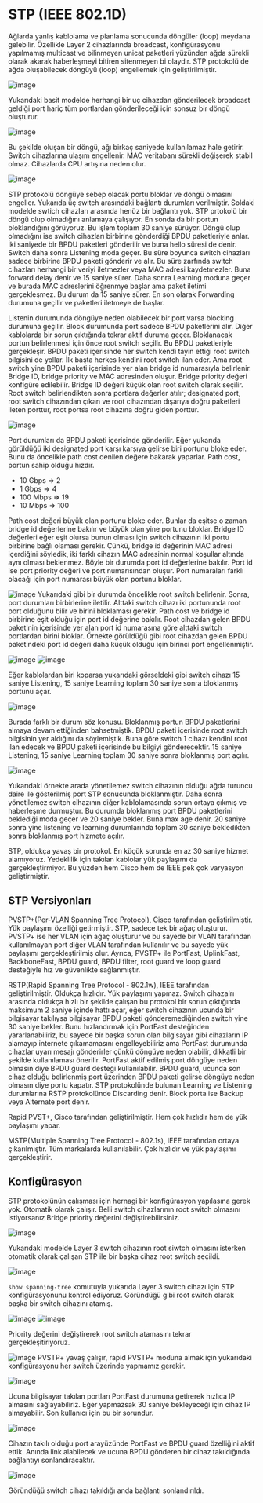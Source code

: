 # STP (IEEE 802.1D)

Ağlarda yanlış kablolama ve planlama sonucunda döngüler (loop) meydana gelebilir. Özellikle Layer 2 cihazlarında broadcast, konfigürasyonu yapılmamış multicast ve bilinmeyen unicat paketleri yüzünden ağda sürekli olarak akarak haberleşmeyi bitiren sitenmeyen bi olaydır. STP protokolü de ağda oluşabilecek döngüyü (loop) engellemek için geliştirilmiştir. 

![image](https://user-images.githubusercontent.com/70758694/183071088-f65a3bbf-c1f6-4ab0-908f-e423805e46be.png)

Yukarıdaki basit modelde herhangi bir uç cihazdan gönderilecek broadcast geldiği port hariç tüm portlardan gönderileceği için sonsuz bir döngü oluşturur. 

![image](https://user-images.githubusercontent.com/70758694/183072018-35468699-fabb-43cf-bae8-dba820b79725.png)

Bu şekilde oluşan bir döngü, ağı birkaç saniyede kullanılamaz hale getirir. Switch cihazlarına ulaşım engellenir. MAC veritabanı sürekli değişerek stabil olmaz. Cihazlarda CPU artışına neden olur. 

![image](https://user-images.githubusercontent.com/70758694/183081738-6a0bd10f-1620-4ebd-8f3e-892f0a8516e8.png)

STP protokolü döngüye sebep olacak portu bloklar ve döngü olmasını engeller. Yukarıda üç switch arasındaki bağlantı durumları verilmiştir. Soldaki modelde swtich cihazları arasında henüz bir bağlantı yok. STP prtokolü bir döngü olup olmadığını anlamaya çalışıyor. En sonda da bir portun bloklandığını görüyoruz. Bu işlem toplam 30 saniye sürüyor. Döngü olup olmadığını ise switch cihazları birbirine gönderdiği BPDU paketleriyle anlar. İki saniyede bir BPDU paketleri gönderilir ve buna hello süresi de denir. Switch daha sonra Listening moda geçer. Bu süre boyunca switch cihazları sadece birbirine BPDU paketi gönderir ve alır. Bu süre zarfında switch cihazları herhangi bir veriyi iletmezler veya MAC adresi kaydetmezler. Buna forward delay denir ve 15 saniye sürer. Daha sonra Learning moduna geçer ve burada MAC adreslerini öğrenmye başlar ama paket iletimi gerçekleşmez. Bu durum da 15 saniye sürer. En son olarak Forwarding durumuna geçilir ve paketleri iletmeye de başlar. 

Listenin durumunda döngüye neden olabilecek bir port varsa blocking durumuna geçilir. Block durumunda port sadece BPDU paketlerini alır. Diğer kablolarda bir sorun çıktığında tekrar aktif duruma geçer. Bloklanacak portun belirlenmesi için önce root switch seçilir. Bu BPDU paketleriyle gerçekleşir. BPDU paketi içerisinde her switch kendi tayin ettiği root switch bilgisini de yollar. İlk başta herkes kendini root switch ilan eder. Ama root switch yine BPDU paketi içerisinde yer alan bridge id numarasıyla belirlenir. Bridge ID, bridge priority ve MAC adresinden oluşur. Bridge priority değeri konfigüre edilebilir. Bridge ID değeri küçük olan root switch olarak seçilir. Root switch belirlendikten sonra portlara değerler atılır; designated port, root switch cihazından çıkan ve root cihazından dışarıya doğru paketleri ileten porttur, root portsa root cihazına doğru giden porttur. 

![image](https://user-images.githubusercontent.com/70758694/183092483-0f7b7c4c-ab56-42fa-8b44-c6d394dea670.png)

Port durumları da BPDU paketi içerisinde gönderilir. Eğer yukarıda görüldüğü iki designated port karşı karşıya gelirse biri portunu bloke eder. Bunu da öncelikle path cost denilen değere bakarak yaparlar. Path cost, portun sahip olduğu hızdır.

- 10 Gbps => 2
- 1 Gbps => 4
- 100 Mbps => 19
- 10 Mbps => 100

Path cost değeri büyük olan portunu bloke eder. Bunlar da eşitse o zaman bridge id değerlerine bakılır ve büyük olan yine portunu bloklar. Bridge ID değerleri eğer eşit olursa bunun olması için switch cihazının iki portu birbirine bağlı olaması gerekir. Çünkü, bridge id değerinin MAC adresi içerdiğini söyledik, iki farklı cihazın MAC adresinin normal koşullar altında aynı olması beklenmez. Böyle bir durumda port id değerlerine bakılır. Port id ise port priority değeri ve port numarısından oluşur. Port numaraları farklı olacağı için port numarası büyük olan portunu bloklar.

![image](https://user-images.githubusercontent.com/70758694/183099658-d939de69-ce60-44d5-8eb0-70c877e5a106.png) Yukarıdaki gibi bir durumda öncelikle root switch belirlenir. Sonra, port durumları birbirlerine iletilir. Alttaki switch cihazı iki portununda root port olduğunu bilir ve birini bloklaması gerekir. Path cost ve bridge id birbirine eşit olduğu için port id değerine bakılır. Root cihazdan gelen BPDU paketinin içerisinde yer alan port id numarasına göre alttaki switch portlardan birini bloklar. Örnekte görüldüğü gibi root cihazdan gelen BPDU paketindeki port id değeri daha küçük olduğu için birinci port engellenmiştir. 

![image](https://user-images.githubusercontent.com/70758694/183101594-3c2f403e-2f6e-43f8-8e80-1567cedf49dc.png) ![image](https://user-images.githubusercontent.com/70758694/183101614-0cf19ff2-3e79-4d1b-b05a-dfabc442c517.png)

Eğer kablolardan biri koparsa yukarıdaki görseldeki gibi switch cihazı 15 saniye Listening, 15 saniye Learning toplam 30 saniye sonra bloklanmış portunu açar. 

![image](https://user-images.githubusercontent.com/70758694/183210877-e1907829-8fec-411a-ab7c-525e20cb6f54.png)

Burada farklı bir durum söz konusu. Bloklanmış portun BPDU paketlerini almaya devam ettiğinden bahsetmiştik. BPDU paketi içerisinde root switch bilgisinin yer aldığını da söylemiştik. Buna göre switch 1 cihazı kendini root ilan edecek ve BPDU paketi içerisinde bu bilgiyi gönderecektir. 15 saniye Listening, 15 saniye Learning toplam 30 saniye sonra bloklanmış port açılır. 

![image](https://user-images.githubusercontent.com/70758694/183214135-aa46511a-c4be-4fc4-b99d-3c5d14a22190.png)

Yukarıdaki örnekte arada yönetilemez switch cihazının olduğu ağda turuncu daire ile gösterilmiş port STP sonucunda bloklanmıştır. Daha sonra yönetilemez switch cihazının diğer kablolamasında sorun ortaya çıkmış ve haberleşme durmuştur. Bu durumda bloklanmış port BPDU paketlerini beklediği moda geçer ve 20 saniye bekler. Buna max age denir. 20 saniye sonra yine listening ve learning durumlarında toplam 30 saniye bekledikten sonra bloklanmış port hizmete açılır. 


STP, oldukça yavaş bir protokol. En küçük sorunda en az 30 saniye hizmet alamıyoruz. Yedeklilik için takılan kablolar yük paylaşımı da gerçekleştirmiyor. Bu yüzden hem Cisco hem de IEEE pek çok varyasyon geliştirmiştir.

## STP Versiyonları

PVSTP+(Per-VLAN Spanning Tree Protocol), Cisco tarafından geliştirilmiştir. Yük paylaşımı özelliği getirmiştir. STP, sadece tek bir ağaç oluşturur. PVSTP+ ise her VLAN için ağaç oluşturur ve bu sayede bir VLAN tarafından kullanılmayan port diğer VLAN tarafından kullanılır ve bu sayede yük paylaşımı gerçekleştirilmiş olur. Ayrıca, PVSTP+ ile PortFast, UplinkFast, BackboneFast, BPDU guard, BPDU filter, root guard ve loop guard desteğiyle hız ve güvenlikte sağlanmıştır. 

RSTP(Rapid Spanning Tree Protocol - 802.1w), IEEE tarafından geliştirilmiştir. Oldukça hızlıdır. Yük paylaşımı yapmaz. Switch cihazalrı arasında oldukça hızlı bir şekilde çalışan bu protokol bir sorun çıktığında maksimum 2 saniye içinde hattı açar, eğer switch cihazının ucunda bir bilgisayar takılıysa bilgisayar BPDU paketi gönderemediğinden switch yine 30 saniye bekler. Bunu hızlandırmak için PortFast desteğinden yararlanabiliriz, bu sayede bir başka sorun olan bilgisayar gibi cihazların IP alamayıp internete çıkamamasını engelleyebiliriz ama PortFast durumunda cihazlar uyarı mesajı gönderirler çünkü döngüye neden olabilir, dikkatli bir şekilde kullanılaması önerilir. PortFast aktif edilmiş port döngüye neden olmasın diye BPDU guard desteği kullanılabilir. BPDU guard, ucunda son cihaz olduğu belirlenmiş port üzerinden BPDU paketi gelirse döngüye neden olmasın diye portu kapatır. STP protokolünde bulunan Learning ve Listening durumlarına RSTP protokolünde Discarding denir. Block porta ise Backup veya Alternate port denir. 

Rapid PVST+, Cisco tarafından geliştirilmiştir. Hem çok hızlıdır hem de yük paylaşımı yapar.

MSTP(Multiple Spanning Tree Protocol - 802.1s), IEEE tarafından ortaya çıkarılmıştır. Tüm markalarda kullanılabilir. Çok hızlıdır ve yük paylaşımı gerçekleştirir. 


## Konfigürasyon

STP protokolünün çalışması için hernagi bir konfigürasyon yapılasına gerek yok. Otomatik olarak çalışır. Belli switch cihazlarının root switch olmasını istiyorsanız Bridge priority değerini değiştirebilirsiniz. 

![image](https://user-images.githubusercontent.com/70758694/183244961-be1f731a-967a-412c-9f8f-a6208b615fef.png)

Yukarıdaki modelde Layer 3 switch cihazının root siwtch olmasını isterken otomatik olarak çalışan STP ile bir başka cihaz root switch seçildi. 

![image](https://user-images.githubusercontent.com/70758694/183244953-10c857fb-737d-4118-b8b4-3d1571f1a0ed.png)

`show spanning-tree` komutuyla yukarıda Layer 3 switch cihazı için STP konfigürasyonunu kontrol ediyoruz. Göründüğü gibi root switch olarak başka bir switch cihazını atamış. 

![image](https://user-images.githubusercontent.com/70758694/183245940-4518770a-35b6-4e0a-9938-40c526cb500c.png) ![image](https://user-images.githubusercontent.com/70758694/183245981-c7fb6bdb-71d4-4b46-b5f8-d8388e84febf.png)

Priority değerini değiştirerek root switch atamasını tekrar gerçekleşitiriyoruz.

![image](https://user-images.githubusercontent.com/70758694/183248147-c5963e2d-c42f-46a7-938f-733386f7bd0f.png) PVSTP+ yavaş çalışır, rapid PVSTP+ moduna almak için yukarıdaki konfigürasyonu her switch üzerinde yapmamız gerekir. 

![image](https://user-images.githubusercontent.com/70758694/183248324-8414c763-8e0e-4c7d-8e3d-a0e369431344.png)

Ucuna bilgisayar takılan portları PortFast durumuna getirerek hızlıca IP almasını sağlayabiliriz. Eğer yapmazsak 30 saniye bekleyeceği için cihaz IP almayabilir. Son kullanıcı için bu bir sorundur. 

![image](https://user-images.githubusercontent.com/70758694/183248375-65e74b23-e8de-45ef-8541-978100e74707.png)

Cihazın takılı olduğu port arayüzünde PortFast ve BPDU guard özelliğini aktif ettik. Anında link alabilecek ve ucuna BPDU gönderen bir cihaz takıldığında bağlantıyı sonlandıracaktır. 

![image](https://user-images.githubusercontent.com/70758694/183248425-3492c926-e4b0-4872-836d-500789f9675e.png)

Göründüğü switch cihazı takıldığı anda bağlantı sonlandırıldı. 





















